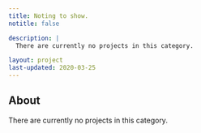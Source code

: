 ```yaml
---
title: Noting to show.
notitle: false

description: |
  There are currently no projects in this category.

layout: project
last-updated: 2020-03-25
---
```


## About

<p>
There are currently no projects in this category.
</p>